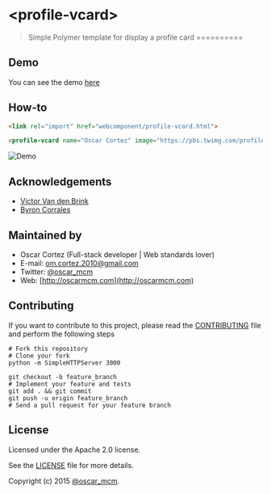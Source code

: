 # &lt;profile-vcard&gt;
> Simple Polymer template for display a profile card
==========

## Demo
You can see the demo [here](http://oscarmcm.github.io/profile-vcard)

## How-to
```html
<link rel="import" href="webcomponent/profile-vcard.html">

<profile-vcard name="Oscar Cortez" image="https://pbs.twimg.com/profile_images/482222151932456960/6-cd1FU0.jpeg" profession="Full Stack Ninja Developer" description="Write here your cool description" twitter="oscar_mcm" website="oscarmcm.com" place="Managua, Nicaragua"></profile-vcard>
```

![Demo](https://raw.githubusercontent.com/oscarmcm/profile-vcard/master/profile-vcard-demo.png)

## Acknowledgements
- [Victor Van den Brink](https://www.facebook.com/vandenbrinkblanco)
- [Byron Corrales](https://dribbble.com/byroncor)

## Maintained by
- Oscar Cortez (Full-stack developer | Web standards lover)
- E-mail: [om.cortez.2010@gmail.com](mailto:om.cortez.2010@gmail.com)
- Twitter: [@oscar_mcm](http://twitter.com/oscar_mcm)
- Web: [http://oscarmcm.com](http://oscarmcm.com)

## Contributing
If you want to contribute to this project, please read the [CONTRIBUTING](https://github.com/oscarmcm/profile-vcard/blob/master/CONTRIBUTING.md) file and perform the following steps
    
    # Fork this repository
    # Clone your fork
    python -m SimpleHTTPServer 3000

    git checkout -b feature_branch
    # Implement your feature and tests
    git add . && git commit
    git push -u origin feature_branch
    # Send a pull request for your feature branch

## License
Licensed under the Apache 2.0 license.

See the [LICENSE](https://github.com/oscarmcm/profile-vcard/blob/master/LICENSE) file for more details.

Copyright (c) 2015 [@oscar_mcm](http://twitter.com/oscar_mcm).
